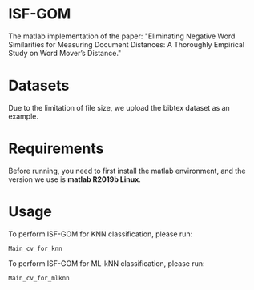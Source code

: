 # ISF-GOM


The matlab implementation of the paper: "Eliminating Negative Word Similarities for Measuring Document Distances: A Thoroughly Empirical Study on Word Mover’s Distance."


# Datasets
Due to the limitation of file size, we upload the bibtex dataset as an example.


# Requirements
Before running, you need to first install the matlab environment, and the version we use is **matlab R2019b Linux**.

# Usage
To perform ISF-GOM for KNN classification, please run:
```
Main_cv_for_knn
```

To perform ISF-GOM for ML-kNN classification, please run:
```
Main_cv_for_mlknn
```
